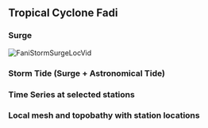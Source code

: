 ## Tropical Cyclone Fadi

### Surge 
![FaniStormSurgeLocVid](Surge+Flood_Fani90m.gif)

### Storm Tide (Surge + Astronomical Tide) 

### Time Series at selected stations

### Local mesh and topobathy with station locations

